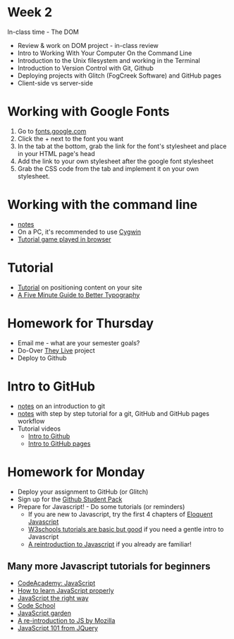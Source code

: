 # Week 2

In-class time - The DOM

* Review & work on DOM project - in-class review
* Intro to Working With Your Computer On the Command Line
* Introduction to the Unix filesystem and working in the Terminal
* Introduction to Version Control with Git, Github
* Deploying projects with Glitch (FogCreek Software) and GitHub pages
* Client-side vs server-side

# Working with Google Fonts
1. Go to [fonts.google.com](http://fonts.google.com)
2. Click the + next to the font you want
3. In the tab at the bottom, grab the link for the font's stylesheet and place in your HTML page's head
4. Add the link to your own stylesheet after the google font stylesheet
5. Grab the CSS code from the tab and implement it on your own stylesheet.

# Working with the command line
* [notes](commandline.md)
* On a PC, it's recommended to use [Cygwin](https://cygwin.com/)
* [Tutorial game played in browser](http://www.mprat.org/Terminus/)

# Tutorial
* [Tutorial](http://learnlayout.com) on positioning content on your site
* [A Five Minute Guide to Better Typography](http://pierrickcalvez.com/journal/a-five-minutes-guide-to-better-typography)

# Homework for Thursday
* Email me - what are your semester goals?
* Do-Over [They Live](https://www.youtube.com/watch?v=JI8AMRbqY6w) project
* Deploy to Github

# Intro to GitHub
* [notes](intro_to_github.md) on an introduction to git
* [notes](github-pages.md) with step by step tutorial for a git, GitHub and GitHub pages workflow
* Tutorial videos
  * [Intro to Github](https://www.youtube.com/watch?list=PLRqwX-V7Uu6ZF9C0YMKuns9sLDzK6zoiV&v=BCQHnlnPusY)
  * [Intro to GitHub pages](https://www.youtube.com/watch?list=PLRqwX-V7Uu6ZF9C0YMKuns9sLDzK6zoiV&v=bFVtrlyH-kc)

# Homework for Monday
* Deploy your assignment to GitHub (or Glitch)
* Sign up for the [Github Student Pack](https://education.github.com/pack)
* Prepare for Javascript! - Do some tutorials (or reminders)
  * If you are new to Javascript, try the first 4 chapters of [Eloquent Javascript](http://eloquentjavascript.net/)
  * [W3schools tutorials are basic but good](https://www.w3schools.com/js/default.asp) if you need a gentle intro to Javascript
  * [A reintroduction to Javascript](https://developer.mozilla.org/en-US/docs/Web/JavaScript/A_re-introduction_to_JavaScript) if you already are familiar!

## Many more Javascript tutorials for beginners
  * [CodeAcademy: JavaScript](http://www.codecademy.com/tracks/javascript)
  * [How to learn JavaScript properly](http://javascriptissexy.com/how-to-learn-javascript-properly/)
  * [JavaScript the right way](http://www.jstherightway.org/)
  * [Code School](https://www.codeschool.com/paths/javascript)
  * [JavaScript garden](http://bonsaiden.github.io/JavaScript-Garden/)
  * [A re-introduction to JS by Mozilla](https://developer.mozilla.org/en-US/docs/Web/JavaScript/A_re-introduction_to_JavaScript)
  * [JavaScript 101 from JQuery](https://learn.jquery.com/javascript-101/)
